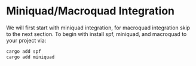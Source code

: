 # Miniquad/Macroquad Integration
We will first start with miniquad integration, for macroquad integration skip
to the next section.
To begin with install spf, miniquad, and macroquad to your project via:
```sh
cargo add spf
cargo add miniquad
```
